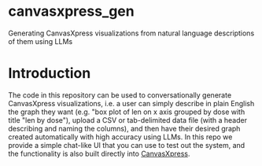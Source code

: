 # canvasxpress_gen
Generating CanvasXpress visualizations from natural language descriptions of them using LLMs

# Introduction

The code in this repository can be used to conversationally generate CanvasXpress visualizations, i.e. a user can simply describe in plain English the graph they want (e.g. "box plot of len on x axis grouped by dose with title "len by dose"), upload a CSV or tab-delimited data file (with a header describing and naming the columns), and then have their desired graph created automatically with high accuracy using LLMs. In this repo we provide a simple chat-like UI that you can use to test out the system, and the functionality is also built directly into [CanvasXpress](https://www.canvasxpress.org/llm.html).
